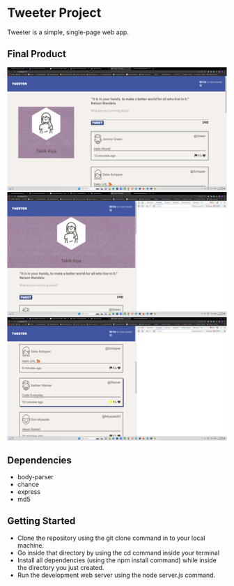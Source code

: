 # Tweeter Project

Tweeter is a simple, single-page web app.

## Final Product

!["Desktop View"](https://github.com/Tagellajore/tweeter/blob/33ddbe10266b6092e1736bbdb35f28b6d8500156/docs/tweet1.png)
!["Mobile view 1"](https://github.com/Tagellajore/tweeter/blob/33ddbe10266b6092e1736bbdb35f28b6d8500156/docs/tweet2.png)
!["Mobile view 2"](https://github.com/Tagellajore/tweeter/blob/33ddbe10266b6092e1736bbdb35f28b6d8500156/docs/tweet3.png)

## Dependencies
* body-parser
* chance
* express
* md5

## Getting Started

- Clone the repository using the git clone command in to your local machine.
- Go inside that directory by using the cd command inside your terminal 
- Install all dependencies (using the npm install command) while inside the directory you just created.
- Run the development web server using the node server.js command.
